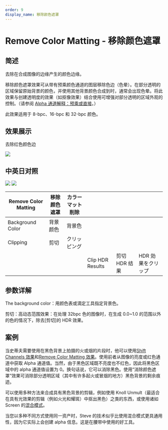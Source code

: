 ```yaml
---
order: 9
display_name: 移除颜色遮罩
---
```


# Remove Color Matting - 移除颜色遮罩

## 简述

去除在合成图像的边缘产生的颜色边缘。

移除颜色遮罩效果可从带有预乘颜色通道的图层移除色边（色晕）。在部分透明的区域保留原始背景的颜色，并使用其他背景颜色合成到时，通常会出现色晕。将此效果与创建透明度的效果（如抠像效果）结合使用可增强对部分透明的区域外观的控制。（请参阅
[Alpha 通道解释：预乘或直接](https://helpx.adobe.com/cn/after-effects/using//importing-interpreting-footage-items.html#alpha_channel_interpretation_premultiplied_or_straight)。）

此效果适用于 8-bpc、16-bpc 和 32-bpc 颜色。

## 效果展示

去除红色颜色边

![](https://mir.yuelili.com/user/AE/effects/ext/image00412.jpg)

## 中英日对照

![](https://mir.yuelili.com/user/AE/effects/AE-Effects-Channel-Remove_Color_Matting.png)
![](https://mir.yuelili.com/user/AE/effects/AE-Effects-Channel-Remove_Color_Matting_cn.png)

| Remove Color Matting | 移除颜色遮罩 | カラーマット削除 |                  |               |                    |
| -------------------- | ------------ | ---------------- | ---------------- | ------------- | ------------------ |
| Background Color     | 背景颜色     | 背景色           |                  |               |                    |
| Clipping             | 剪切         | クリッピング     |                  |               |                    |
|                      |              |                  | Clip HDR Results | 剪切 HDR 结果 | HDR 効果をクリップ |

## 参数详解

The background color：用颜色表或滴定工具指定背景色。

剪切：高动态范围效果：在处理 32bpc 色的图像时，在生成 0.0~1.0 的范围以外的色的情况下，除去[剪切]的 HDR 效果。

## 案例

当史蒂夫需要使用在黑色背景上拍摄的火或烟的片段时，他可以使用[Shift
Channels 效果](http://help.adobe.com/en_US/AfterEffects/9.0/WS3878526689cb91655866c1103a9d3c597-7b8da.html)和[Remove
Color
Matting 效果](http://help.adobe.com/en_US/AfterEffects/9.0/WS3878526689cb91655866c1103a9d3c597-7b90a.html)。使用前者从图像的亮度或红色通道中获取 Alpha 通道值。当然，由于黑色区域既不亮度也不红色，因此将黑色区域中的 alpha 通道值设置为 0。换句话说，它可以消除黑色。使用“消除颜色遮罩”效果可消除部分透明区域（其中有许多起火或冒烟的地方）黑色背景的剩余痕迹。

可以使用多种方法来合成具有黑色背景的剪辑，例如使用 Knoll
Unmult（最适合在具有光效果的剪辑（例如火光和耀斑）中抠出黑色）之类的东西，或使用诸如 Screen
的[混合模式](http://help.adobe.com/en_US/AfterEffects/9.0/WSFB0FE760-71F3-4616-AE88-275D718E7125a.html)。

当您以多种不同方式使用同一资产时，Steve 的技术似乎比使用混合模式更具通用性，因为它实际上会创建 alpha 信息。这是在腰带中使用的好工具。
